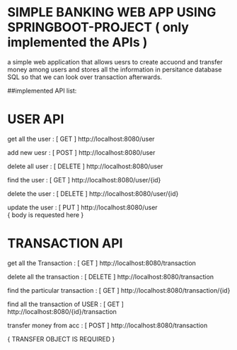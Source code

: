 # SIMPLE BANKING WEB APP USING SPRINGBOOT-PROJECT ( only implemented the APIs )
 a simple web application that allows uesrs to create accuond and transfer money among users and stores all the information in persitance database SQL so that we can look 
 over transaction afterwards.
 
##implemented API list:

#		USER API


get all the user : [ GET ] http://localhost:8080/user 

add new uesr     : [ POST ] http://localhost:8080/user

delete all user  : [ DELETE ] http://localhost:8080/user

find the user    : [ GET ] http://localhost:8080/user/{id}

delete the user  : [ DELETE ] http://localhost:8080/user/{id}

update the user  : [ PUT ] http://localhost:8080/user  
{ body is requested here }




#	TRANSACTION API


get all the Transaction          : [ GET ] http://localhost:8080/transaction

delete all the transaction       : [ DELETE ] http://localhost:8080/transaction

find the particular transaction  : [ GET ] http://localhost:8080/transaction/{id}

find all the transaction of USER : [ GET ] http://localhost:8080/{id}/transaction

transfer money from acc          : [ POST ] http://localhost:8080/transaction

{
   TRANSFER OBJECT IS REQUIRED 
}
 

